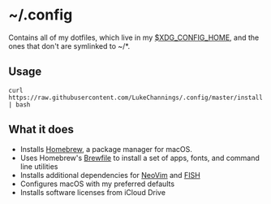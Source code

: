 # ~/.config

Contains all of my dotfiles, which live in my [$XDG_CONFIG_HOME](https://specifications.freedesktop.org/basedir-spec/basedir-spec-latest.html), and the ones that don't are symlinked to ~/*.

## Usage

    curl https://raw.githubusercontent.com/LukeChannings/.config/master/install | bash

## What it does

- Installs [Homebrew](https://github.com/Homebrew/brew), a package manager for macOS.
- Uses Homebrew's [Brewfile](https://github.com/Homebrew/homebrew-bundle) to install a set of apps, fonts, and command line utilities
- Installs additional dependencies for [NeoVim](https://neovim.io) and [FISH](https://fishshell.com)
- Configures macOS with my preferred defaults
- Installs software licenses from iCloud Drive
